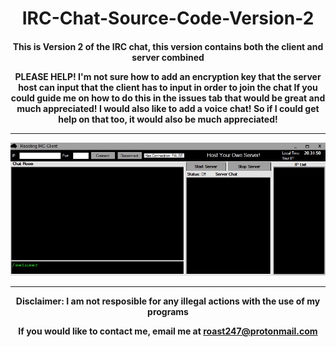 <h1 align="center">IRC-Chat-Source-Code-Version-2</h1>
<h4 align="center">This is Version 2 of the IRC chat, this version contains both the client and server combined
  
  PLEASE HELP! I'm not sure how to add an encryption key that the server host can input that the client has to input in order to join the chat 
If you could guide me on how to do this in the issues tab that would be great and much appreciated!
I would also like to add a voice chat! So if I could get help on that too, it would also be much appreciated!
<hr>
<img src="https://raw.githubusercontent.com/roast247/IRC-Chat-Source-Code-Version-2/main/Roasting%20IRC.png">
<hr>
Disclaimer: I am not resposible for any illegal actions with the use of my programs

  If you would like to contact me, email me at roast247@protonmail.com
</h4>
